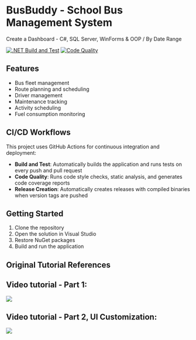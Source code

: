 # BusBuddy - School Bus Management System
Create a Dashboard - C#, SQL Server, WinForms &amp; OOP / By Date Range

[![.NET Build and Test](https://github.com/Wiley-Consolidated-School/BusBuddyFinal-Github/actions/workflows/dotnet.yml/badge.svg)](https://github.com/Wiley-Consolidated-School/BusBuddyFinal-Github/actions/workflows/dotnet.yml)
[![Code Quality](https://github.com/Wiley-Consolidated-School/BusBuddyFinal-Github/actions/workflows/code-quality.yml/badge.svg)](https://github.com/Wiley-Consolidated-School/BusBuddyFinal-Github/actions/workflows/code-quality.yml)

## Features
- Bus fleet management
- Route planning and scheduling
- Driver management
- Maintenance tracking
- Activity scheduling
- Fuel consumption monitoring

## CI/CD Workflows
This project uses GitHub Actions for continuous integration and deployment:

- **Build and Test**: Automatically builds the application and runs tests on every push and pull request
- **Code Quality**: Runs code style checks, static analysis, and generates code coverage reports
- **Release Creation**: Automatically creates releases with compiled binaries when version tags are pushed

## Getting Started
1. Clone the repository
2. Open the solution in Visual Studio
3. Restore NuGet packages
4. Build and run the application

## Original Tutorial References
<h2>Video tutorial - Part 1:</h2>
<a href="https://youtu.be/qHyrJDd4sd8" target="_blank">
  <img src="https://rjcodeadvance.com/wp-content/uploads/2022/03/Modern-Dashboard-UI.png"/>
</a>
<h2>Video tutorial - Part 2, UI Customization:</h2>
<a href="https://youtu.be/CPQKHGNWJBA" target="_blank">
  <img src="https://raw.githubusercontent.com/RJCodeAdvance/Data-Dashboard-CSharp-SQL-WinForms/main/DataDashboard%20UI%20Customize.png"/>
</a>
